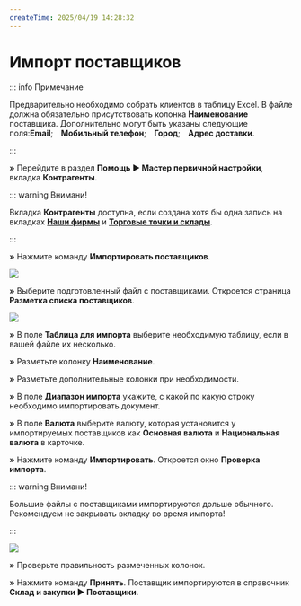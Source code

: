 ```yaml
---
createTime: 2025/04/19 14:28:32
---
```

# Импорт поставщиков

::: info Примечание

Предварительно необходимо собрать клиентов в таблицу Excel. В файле должна обязательно присутствовать колонка **Наименование** поставщика. Дополнительно могут быть указаны следующие поля:**Email**;&emsp;**Мобильный телефон**;&emsp;**Город**;&emsp;**Адрес доставки**.

:::

**»** Перейдите в раздел **Помощь ► Мастер первичной настройки**, вкладка **Контрагенты**.

::: warning Внимани!

Вкладка **Контрагенты** доступна, если создана хотя бы одна запись на вкладках [**Наши фирмы**](#3001121b-4890-48a8-a5d1-91eeb221876c) и [**Торговые точки и склады**](#4a058862-13b3-4d54-85a2-f9978df07b43). 

:::

**»** Нажмите команду **Импортировать поставщиков**.

![](../../assets/guide/Aspose.Words.6f13226c-9016-4dda-be57-653ed66d987a.099.png)

**»** Выберите подготовленный файл с поставщиками. Откроется страница **Разметка списка поставщиков**.

![](../../assets/guide/Aspose.Words.6f13226c-9016-4dda-be57-653ed66d987a.100.png)

**»** В поле **Таблица для импорта** выберите необходимую таблицу, если в вашей файле их несколько.

**»** Разметьте колонку **Наименование**.

**»** Разметьте дополнительные колонки при необходимости.

**»** В поле **Диапазон импорта** укажите, с какой по какую строку необходимо импортировать документ.

**»** В поле **Валюта** выберите валюту, которая установится у импортируемых поставщиков как **Основная валюта** и **Национальная валюта** в карточке.

**»** Нажмите команду **Импортировать**. Откроется окно **Проверка импорта**.

::: warning Внимани!

Большие файлы с поставщиками импортируются дольше обычного. Рекомендуем не закрывать вкладку во время импорта!

:::

![](../../assets/guide/Aspose.Words.6f13226c-9016-4dda-be57-653ed66d987a.101.png)

**»** Проверьте правильность размеченных колонок.

**»** Нажмите команду **Принять**. Поставщик импортируются в справочник **Склад и закупки ► Поставщики**.